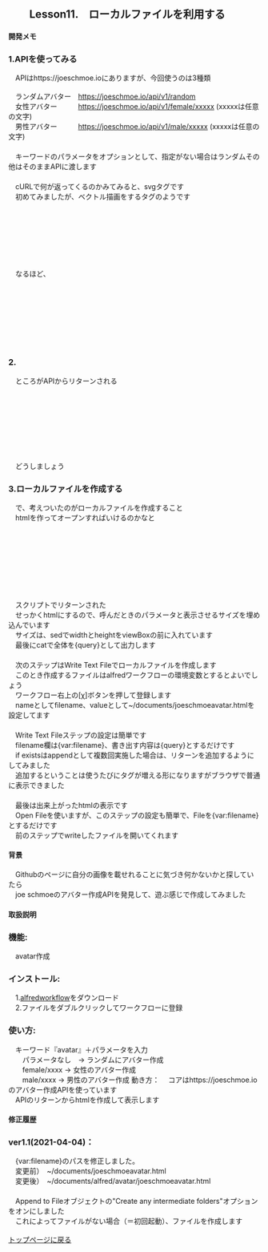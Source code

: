 ## 　　Lesson11.　ローカルファイルを利用する 
#### 開発メモ
### 1.APIを使ってみる
　APIはhttps://joeschmoe.ioにありますが、今回使うのは3種類
<br>
<br>　ランダムアバター　https://joeschmoe.io/api/v1/random
<br>　女性アバター　　　https://joeschmoe.io/api/v1/female/xxxxx  (xxxxxは任意の文字)
<br>　男性アバター　　　https://joeschmoe.io/api/v1/male/xxxxx  (xxxxxは任意の文字)
<br>　
<br>　キーワードのパラメータをオプションとして、指定がない場合はランダムその他はそのままAPIに渡します
<br>　　
<br>　cURLで何が返ってくるのかみてみると、svgタグです
<br>　初めてみましたが、ベクトル描画をするタグのようです
<br>　なるほど、<svg>タグを返すAPIなので簡単にHTMLにとりこめるのでしょう
### 2.<SVG>が表示できない
　ところがAPIからリターンされる<SVG>をqueryとしてOpen URLをしてみても表示されません
<br>　どうしましょう
### 3.ローカルファイルを作成する
　で、考えついたのがローカルファイルを作成すること
<br>　htmlを作ってオープンすればいけるのかなと
<br>　
<br>　スクリプトでリターンされた<SVG>タグをもとにhtmlを作ってみます
<br>　せっかくhtmlにするので、呼んだときのパラメータと表示させるサイズを埋め込んでいます
<br>　サイズは、sedでwidthとheightをviewBoxの前に入れています
<br>　最後にcatで全体を{query}として出力します
<br>　
<br>　次のステップはWrite Text Fileでローカルファイルを作成します
<br>　このとき作成するファイルはalfredワークフローの環境変数とするとよいでしょう
<br>　ワークフロー右上の[χ]ボタンを押して登録します
<br>　nameとしてfilename、valueとして~/documents/joeschmoeavatar.htmlを設定してます
<br>　　　
<br>　Write Text Fileステップの設定は簡単です
<br>　filename欄は{var:filename}、書き出す内容は{query}とするだけです
<br>　if existsはappendとして複数回実施した場合は、リターンを追加するようにしてみました
<br>　追加するということは使うたびに<HTML>タグが増える形になりますがブラウザで普通に表示できました
<br>　　　
<br>　最後は出来上がったhtmlの表示です
<br>　Open Fileを使いますが、このステップの設定も簡単で、Fileを{var:filename}とするだけです
<br>　前のステップでwriteしたファイルを開いてくれます


#### 背景
　Githubのページに自分の画像を載せれることに気づき何かないかと探していたら
<br>　joe schmoeのアバター作成APIを発見して、遊ぶ感じで作成してみました

#### 取扱説明
### 機能:
　avatar作成
### インストール:
　1.[alfredworkflow](https://github.com/KitanoTamotsu/avatar/releases/download/1.2/avatar.alfredworkflow.zip)をダウンロード 
<br>　2.ファイルをダブルクリックしてワークフローに登録
### 使い方:
　キーワード『avatar』＋パラメータを入力
<br>　　パラメータなし　→ ランダムにアバター作成
<br>　　female/xxxx → 女性のアバター作成
<br>　　male/xxxx → 男性のアバター作成
動き方：
　コアはhttps://joeschmoe.ioのアバター作成APIを使っています
<br>　APIのリターンからhtmlを作成して表示します

#### 修正履歴
### ver1.1(2021-04-04)：
　{var:filename}のパスを修正しました。
<br>　変更前）　~/documents/joeschmoeavatar.html
<br>　変更後）　~/documents/alfred/avatar/joeschmoeavatar.html
<br>　
<br>　Append to Fileオブジェクトの"Create any intermediate folders"オプションをオンにしました　
<br>　これによってファイルがない場合（＝初回起動）、ファイルを作成します
<br>
<br>
[トップページに戻る](https://kitanotamotsu.github.io/)

